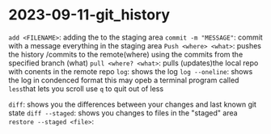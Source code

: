 # 2023-09-11-git_history

`add <FILENAME>`: adding the <FILENAME> to the staging area
`commit -m "MESSAGE"`: commit with a message everything in the staging area
`Push <where> <what>`: pushes the history /commits to the remote(where) using the commits from the specified branch (what)
`pull <where? <what>`: pulls (updates)the local repo with conents in the remote repo
`log`: shows the log
    `log --oneline`: shows the log in condenced format
    this may opeb a terminal program called `less`that lets you scroll
    use `q` to quit out of less

`diff`: shows you the differences between your changes and last known git state
`diff --staged`: shows you changes to files in the "staged" area
`restore --staged <file>`:

